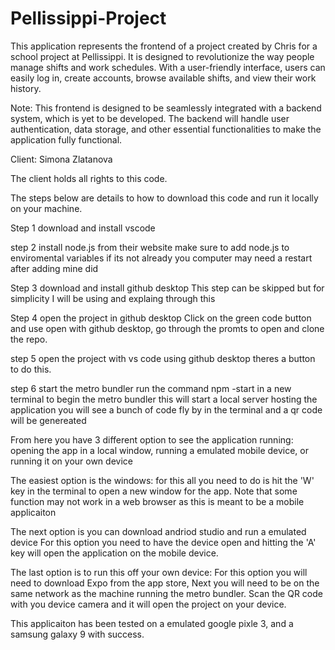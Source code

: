 # Pellissippi-Project
This application represents the frontend of a project created by Chris for a school project at Pellissippi. It is designed to revolutionize the way people manage shifts and work schedules. With a user-friendly interface, users can easily log in, create accounts, browse available shifts, and view their work history.

Note: This frontend is designed to be seamlessly integrated with a backend system, which is yet to be developed. The backend will handle user authentication, data storage, and other essential functionalities to make the application fully functional.

Client: Simona Zlatanova

The client holds all rights to this code.

The steps below are details to how to download this code and run it locally on your machine. 


Step 1 download and install vscode 

step 2 install node.js from their website
make sure to add node.js to enviromental variables if its not already you computer may need a restart after adding mine did

Step 3 download and install github desktop
This step can be skipped but for simplicity I will be using and explaing through this

Step 4 open the project in github desktop
Click on the green code button and use open with github desktop, go through the promts to open and clone the repo.

step 5 open the project with vs code
using github desktop theres a button to do this.

step 6 start the metro bundler
run the command npm -start in a new terminal to begin the metro bundler this will start a local server hosting the application you will see a bunch of code fly by in the terminal and a qr code will be genereated

From here you have 3 different option to see the application running: opening the app in a local window, running a emulated mobile device, or running it on your own device

The easiest option is the windows:
  for this all you need to do is hit the 'W' key in the terminal to open a new window for the app. Note that some function may not work in a web browser as this is meant to be a mobile applicaiton

The next option is you can download andriod studio and run a emulated device
  For this option you need to have the device open and hitting the 'A' key will open the application on the mobile device.

The last option is to run this off your own device:
  For this option you will need to download Expo from the app store, Next you will need to be on the same network as the machine running the metro bundler. Scan the QR code with you device camera and it will open the project on your device.

This applicaiton has been tested on a emulated google pixle 3, and a samsung galaxy 9 with success.
